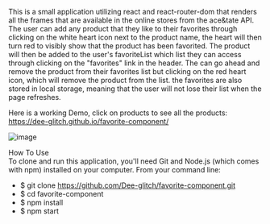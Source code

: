 This is a small application utilizing react and react-router-dom that renders all the frames that are available in the online stores from the ace&tate API. The user can add any product that they like to their favorites through clicking on the white heart icon next to the product name, the heart will then turn red to visibly show that the product has been favorited. The product will then be added to the user's favoriteList which list they can access through clicking on the "favorites" link in the header. The can go ahead and remove the product from their favorites list but clicking on the red heart icon, which will remove the product from the list. the favorites are also stored in local storage, meaning that the user will not lose their list when the page refreshes.

Here is a working Demo, click on products to see all the products: https://dee-glitch.github.io/favorite-component/

![image](https://user-images.githubusercontent.com/71313732/127999116-7e1707ab-5e95-40dc-a5af-2d7619acb391.png)

How To Use <br>
To clone and run this application, you'll need Git and Node.js (which comes with npm) installed on your computer. From your command line:

* $ git clone https://github.com/Dee-glitch/favorite-component.git
* $ cd favorite-component
* $ npm install
* $ npm start

